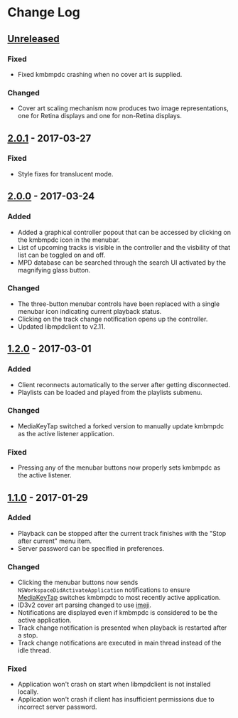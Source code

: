 # Change Log

## [Unreleased]
### Fixed
- Fixed kmbmpdc crashing when no cover art is supplied.

### Changed
- Cover art scaling mechanism now produces two image representations, one for Retina displays and one for non-Retina displays.

## [2.0.1] - 2017-03-27
### Fixed
- Style fixes for translucent mode.

## [2.0.0] - 2017-03-24
### Added
- Added a graphical controller popout that can be accessed by clicking on the kmbmpdc icon in the menubar.
- List of upcoming tracks is visible in the controller and the visbility of that list can be toggled on and off.
- MPD database can be searched through the search UI activated by the magnifying glass button.

### Changed
- The three-button menubar controls have been replaced with a single menubar icon indicating current playback status.
- Clicking on the track change notification opens up the controller.
- Updated libmpdclient to v2.11.

## [1.2.0] - 2017-03-01
### Added
- Client reconnects automatically to the server after getting disconnected.
- Playlists can be loaded and played from the playlists submenu.

### Changed
- MediaKeyTap switched a forked version to manually update kmbmpdc as the active listener application.

### Fixed
- Pressing any of the menubar buttons now properly sets kmbmpdc as the active listener.

## [1.1.0] - 2017-01-29
### Added
- Playback can be stopped after the current track finishes with the "Stop after current" menu item.
- Server password can be specified in preferences.

### Changed
- Clicking the menubar buttons now sends `NSWorkspaceDidActivateApplication` notifications to ensure [MediaKeyTap](https://github.com/nhurden/MediaKeyTap) switches kmbmpdc to most recently active application.
- ID3v2 cover art parsing changed to use [imeji](https://github.com/arttuperala/imeji).
- Notifications are displayed even if kmbmpdc is considered to be the active application.
- Track change notification is presented when playback is restarted after a stop.
- Track change notifications are executed in main thread instead of the idle thread.

### Fixed
- Application won't crash on start when libmpdclient is not installed locally.
- Application won't crash if client has insufficient permissions due to incorrect server password.

[Unreleased]: https://github.com/arttuperala/kmbmpdc/compare/v2.0.1...HEAD
[2.0.1]: https://github.com/arttuperala/kmbmpdc/compare/v2.0.0...v2.0.1
[2.0.0]: https://github.com/arttuperala/kmbmpdc/compare/v1.2.0...v2.0.0
[1.2.0]: https://github.com/arttuperala/kmbmpdc/compare/v1.1.0...v1.2.0
[1.1.0]: https://github.com/arttuperala/kmbmpdc/compare/v1.0.0...v1.1.0
